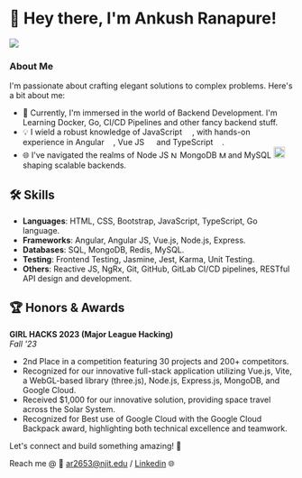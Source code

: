 # 👋 Hey there, I'm Ankush Ranapure!

<a href="https://wakatime.com"><img src="https://wakatime.com/share/@018bd19c-00c4-4d57-a803-3ebb0d6a8432/fc85e475-a688-4afb-addc-0fc1a05fd30f.png" /></a>

### About Me

I'm passionate about crafting elegant solutions to complex problems. Here's a bit about me:

- 🚀 Currently, I'm immersed in the world of Backend Development. I'm Learning Docker, Go, CI/CD Pipelines and other fancy backend stuff.
- 💡 I wield a robust knowledge of JavaScript <img width="14px" src="https://upload.wikimedia.org/wikipedia/commons/thumb/6/6a/JavaScript-logo.png/64px-JavaScript-logo.png">, with hands-on experience in Angular <img width="12px" src="https://cdn.worldvectorlogo.com/logos/angular-icon-1.svg">, Vue JS <img width="14px" src="https://upload.wikimedia.org/wikipedia/commons/9/95/Vue.js_Logo_2.svg"> and TypeScript <img width="12px" src="https://cdn.worldvectorlogo.com/logos/typescript.svg">.
- 🌐 I've navigated the realms of Node JS <img alt="Node.js" width="12px" src="https://nodejs.org/static/images/logo-hexagon-card.png" /> MongoDB <img alt="MongoDB" width="12px" src="https://www.pngitem.com/pimgs/m/385-3850359_icon-mongodb-logo-hd-png-download.png" /> and MySQL <img width="20px" src="https://1000logos.net/wp-content/uploads/2020/08/MySQL-Logo-1024x640.png">shaping scalable backends.

## 🛠️ Skills

- **Languages**: HTML, CSS, Bootstrap, JavaScript, TypeScript, Go language.
- **Frameworks**: Angular, Angular JS, Vue.js, Node.js, Express.
- **Databases**: SQL, MongoDB, Redis, MySQL.
- **Testing**: Frontend Testing, Jasmine, Jest, Karma, Unit Testing.
- **Others**: Reactive JS, NgRx, Git, GitHub, GitLab CI/CD pipelines, RESTful API design and development.


## 🏆 Honors & Awards

**GIRL HACKS 2023 (Major League Hacking)**  
_Fall '23_

- 2nd Place in a competition featuring 30 projects and 200+ competitors.
- Recognized for our innovative full-stack application utilizing Vue.js, Vite, a WebGL-based library (three.js), Node.js, Express.js, MongoDB, and Google Cloud.
- Received $1,000 for our innovative solution, providing space travel across the Solar System.
- Recognized for Best use of Google Cloud with the Google Cloud Backpack award, highlighting both technical excellence and teamwork.

Let's connect and build something amazing! 🚀

Reach me @ 📧 [ar2653@njit.edu](mailto:ar2653@njit.edu) / <a href="https://www.linkedin.com/in/ankush-ranapure/">Linkedin</a> 🌐

